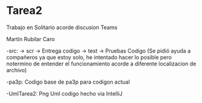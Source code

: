 # Tarea2

Trabajo en Solitario acorde discusion Teams

Martín Rubilar Caro

-src:   -> scr -> Entrega codigo
	-> test -> Pruebas Codigo (Se pidió ayuda a compañeros ya que estoy solo, he intentado hacer lo posible pero notermino de entender el funcionamiento acorde a diferente localizacion de archivo)
				  

-pa3p: Codigo base de pa3p para codigon actual

-UmlTarea2: Png Uml codigo hecho via IntelliJ